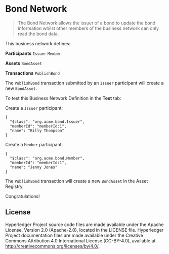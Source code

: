 # Bond Network

> The Bond Network allows the issuer of a bond to update the bond information whilst other members of the business network can only read the bond data.

This business network defines:

**Participants**
`Issuer` `Member`

**Assets**
`BondAsset`

**Transactions**
`PublishBond`

The `PublishBond` transaction submitted by an `Issuer` participant will create a new `BondAsset`.

To test this Business Network Definition in the **Test** tab:

Create a `Issuer` participant:

```
{
  "$class": "org.acme.bond.Issuer",
  "memberId": "memberId:1",
  "name": "Billy Thompson"
}
```

Create a `Member` participant:

```
{
  "$class": "org.acme.bond.Member",
  "memberId": "memberId:1",
  "name": "Jenny Jones"
}
```


The `PublishBond` transaction will create a new `BondAsset` in the Asset Registry.

Congratulations!

## License <a name="license"></a>
Hyperledger Project source code files are made available under the Apache License, Version 2.0 (Apache-2.0), located in the LICENSE file. Hyperledger Project documentation files are made available under the Creative Commons Attribution 4.0 International License (CC-BY-4.0), available at http://creativecommons.org/licenses/by/4.0/.

